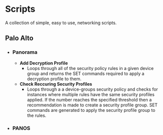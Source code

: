 # Scripts
A collection of simple, easy to use, networking scripts.

## Palo Alto
- ### Panorama
    - **Add Decryption Profile**
        - Loops through all of the security policy rules in a given device group and returns the SET commands required to apply a decryption profile to them.
    - **Check Reccuring Security Profiles**
        - Loops through a a device-groups security policy and checks for instances where multiple rules have the same security profiles applied. If the number reaches the specified threshold then a recommendation is made to create a security profile group.  SET commands are generated to apply the security profile group to the rules.
- ### PANOS